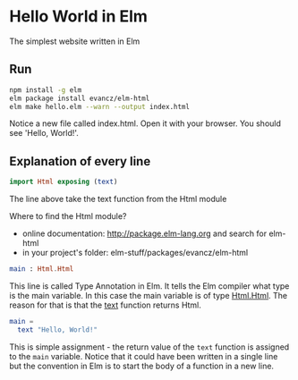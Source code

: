 # Hello World in Elm

The simplest website written in Elm

## Run
```bash
npm install -g elm
elm package install evancz/elm-html
elm make hello.elm --warn --output index.html
```

Notice a new file called index.html. Open it with your browser. You should see 'Hello, World!'.


## Explanation of every line

```elm
import Html exposing (text)
```
The line above take the text function from the Html module

Where to find the Html module?
* online documentation: http://package.elm-lang.org and search for elm-html
* in your project's folder: elm-stuff/packages/evancz/elm-html

```elm
main : Html.Html
```
This line is called Type Annotation in Elm. It tells the Elm compiler what type is the main variable. In this case the main variable is of type [Html.Html](http://package.elm-lang.org/packages/evancz/elm-html/4.0.2/Html#Html). The reason for that is that the [text](http://package.elm-lang.org/packages/evancz/elm-html/4.0.2/Html#text) function returns Html.

```elm
main =
  text "Hello, World!"
```
This is simple assignment - the return value of the `text` function is assigned to the `main` variable.
Notice that it could have been written in a single line but the convention in Elm is to start the body of a function in a new line.


